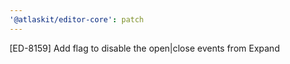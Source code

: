 ```yaml
---
'@atlaskit/editor-core': patch
---
```


[ED-8159] Add flag to disable the open|close events from Expand

